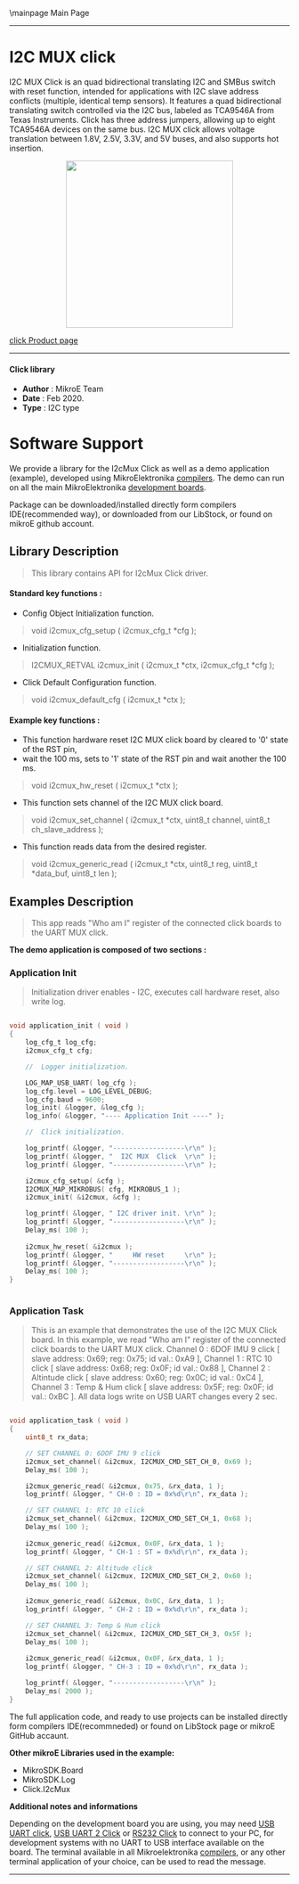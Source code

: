 \mainpage Main Page
 
---
# I2C MUX click

I2C MUX Click is an quad bidirectional translating I2C and SMBus switch with reset function, intended for applications with I2C slave address conflicts (multiple, identical temp sensors). It features a quad bidirectional translating switch controlled via the I2C bus, labeled as TCA9546A from Texas Instruments. Click has three address jumpers, allowing up to eight TCA9546A devices on the same bus. I2C MUX click allows voltage translation between 1.8V, 2.5V, 3.3V, and 5V buses, and also supports hot insertion.

<p align="center">
  <img src="https://download.mikroe.com/images/click_for_ide/i2cmux_click.png" height=300px>
</p>

[click Product page](<https://www.mikroe.com/i2c-mux-click>)

---


#### Click library 

- **Author**        : MikroE Team
- **Date**          : Feb 2020.
- **Type**          : I2C type


# Software Support

We provide a library for the I2cMux Click 
as well as a demo application (example), developed using MikroElektronika 
[compilers](http://shop.mikroe.com/compilers). 
The demo can run on all the main MikroElektronika [development boards](http://shop.mikroe.com/development-boards).

Package can be downloaded/installed directly form compilers IDE(recommended way), or downloaded from our LibStock, or found on mikroE github account. 

## Library Description

> This library contains API for I2cMux Click driver.

#### Standard key functions :

- Config Object Initialization function.
> void i2cmux_cfg_setup ( i2cmux_cfg_t *cfg ); 
 
- Initialization function.
> I2CMUX_RETVAL i2cmux_init ( i2cmux_t *ctx, i2cmux_cfg_t *cfg );

- Click Default Configuration function.
> void i2cmux_default_cfg ( i2cmux_t *ctx );


#### Example key functions :

- This function hardware reset I2C MUX click board by cleared to '0' state of the RST pin,
- wait the 100 ms, sets to '1' state of the RST pin and wait another the 100 ms.
> void i2cmux_hw_reset ( i2cmux_t *ctx );
 
- This function sets channel of the I2C MUX click board.
> void i2cmux_set_channel ( i2cmux_t *ctx, uint8_t channel, uint8_t ch_slave_address );

- This function reads data from the desired register.
> void i2cmux_generic_read ( i2cmux_t *ctx, uint8_t reg, uint8_t *data_buf, uint8_t len );

## Examples Description

> This app reads "Who am I" register of the connected click boards to the UART MUX click.

**The demo application is composed of two sections :**

### Application Init 

> Initialization driver enables - I2C,
> executes call hardware reset, also write log.

```c

void application_init ( void )
{
    log_cfg_t log_cfg;
    i2cmux_cfg_t cfg;

    //  Logger initialization.

    LOG_MAP_USB_UART( log_cfg );
    log_cfg.level = LOG_LEVEL_DEBUG;
    log_cfg.baud = 9600;
    log_init( &logger, &log_cfg );
    log_info( &logger, "---- Application Init ----" );

    //  Click initialization.

    log_printf( &logger, "------------------\r\n" );
    log_printf( &logger, "  I2C MUX  Click  \r\n" );
    log_printf( &logger, "------------------\r\n" );

    i2cmux_cfg_setup( &cfg );
    I2CMUX_MAP_MIKROBUS( cfg, MIKROBUS_1 );
    i2cmux_init( &i2cmux, &cfg );

    log_printf( &logger, " I2C driver init. \r\n" );
    log_printf( &logger, "------------------\r\n" );
    Delay_ms( 100 );
     
    i2cmux_hw_reset( &i2cmux );
    log_printf( &logger, "     HW reset     \r\n" );
    log_printf( &logger, "------------------\r\n" );
    Delay_ms( 100 );
}
  
```

### Application Task

> This is an example that demonstrates the use of the I2C MUX Click board.
> In this example, we read "Who am I" register of the connected click boards to the UART MUX click.
> Channel 0 : 6DOF IMU 9 click [ slave address: 0x69; reg: 0x75; id val.: 0xA9 ],
> Channel 1 : RTC 10 click     [ slave address: 0x68; reg: 0x0F; id val.: 0x88 ],
> Channel 2 : Altintude click  [ slave address: 0x60; reg: 0x0C; id val.: 0xC4 ],
> Channel 3 : Temp & Hum click [ slave address: 0x5F; reg: 0x0F; id val.: 0xBC ].
> All data logs write on USB UART changes every 2 sec.

```c

void application_task ( void )
{
    uint8_t rx_data;

    // SET CHANNEL 0: 6DOF IMU 9 click
    i2cmux_set_channel( &i2cmux, I2CMUX_CMD_SET_CH_0, 0x69 );
    Delay_ms( 100 );

    i2cmux_generic_read( &i2cmux, 0x75, &rx_data, 1 );
    log_printf( &logger, " CH-0 : ID = 0x%d\r\n", rx_data );

    // SET CHANNEL 1: RTC 10 click
    i2cmux_set_channel( &i2cmux, I2CMUX_CMD_SET_CH_1, 0x68 );
    Delay_ms( 100 );
    
    i2cmux_generic_read( &i2cmux, 0x0F, &rx_data, 1 );
    log_printf( &logger, " CH-1 : ST = 0x%d\r\n", rx_data );

    // SET CHANNEL 2: Altitude click
    i2cmux_set_channel( &i2cmux, I2CMUX_CMD_SET_CH_2, 0x60 );
    Delay_ms( 100 );
    
    i2cmux_generic_read( &i2cmux, 0x0C, &rx_data, 1 );
    log_printf( &logger, " CH-2 : ID = 0x%d\r\n", rx_data );

    // SET CHANNEL 3: Temp & Hum click
    i2cmux_set_channel( &i2cmux, I2CMUX_CMD_SET_CH_3, 0x5F );
    Delay_ms( 100 );
    
    i2cmux_generic_read( &i2cmux, 0x0F, &rx_data, 1 );
    log_printf( &logger, " CH-3 : ID = 0x%d\r\n", rx_data );

    log_printf( &logger, "------------------\r\n" );
    Delay_ms( 2000 );
}


```

The full application code, and ready to use projects can be  installed directly form compilers IDE(recommneded) or found on LibStock page or mikroE GitHub accaunt.

**Other mikroE Libraries used in the example:** 

- MikroSDK.Board
- MikroSDK.Log
- Click.I2cMux

**Additional notes and informations**

Depending on the development board you are using, you may need 
[USB UART click](http://shop.mikroe.com/usb-uart-click), 
[USB UART 2 Click](http://shop.mikroe.com/usb-uart-2-click) or 
[RS232 Click](http://shop.mikroe.com/rs232-click) to connect to your PC, for 
development systems with no UART to USB interface available on the board. The 
terminal available in all Mikroelektronika 
[compilers](http://shop.mikroe.com/compilers), or any other terminal application 
of your choice, can be used to read the message.



---
